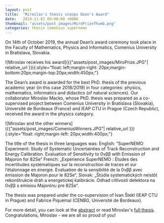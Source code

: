```yaml
---
layout: post
title:  "Miroslav's thesis scoops Dean's Award"
date:   2019-11-01 09:00:00 +0000
thumbnail: "assets/post_images/MiroPrizeThumb.png"
categories: thesis comenius supernemo
---
```


On 14th of October 2019, the annual Dean’s award ceremony took place in the Faculty of Mathematics, Physics and Informatics, Comenius University in Bratislava, Slovakia. 

![Miroslav receives his award]({{"assets/post_images/MiroPrize.JPG"| relative_url }}){:style="float: left;margin-right: 20px;margin-bottom:20px;margin-top:20px;width:450px;"}

The Dean’s award is awarded for the best PhD. thesis of the previous academic year (in this case 2018/2019) in four categories: physics, mathematics, informatics and didactics (of natural sciences). Our collaborator Miroslav Macko, whose PhD. thesis was prepared as a co-supervised project between Comenius University in Bratislava (Slovakia), Université de Bordeaux (France) and IEAP CTU in Prague (Czech Republic), received the award in the physics category. 


![Miroslav and the other winners]({{"assets/post_images/ComeniusWinners.JPG"| relative_url }}){:style="float: right;margin-left: 20px;width:400px;"}

The title of the thesis in three languages was: 
English:
“SuperNEMO Experiment: Study of Systematic Uncertainties of Track Reconstruction and Energy Calibration. Evaluation of Sensitivity to 0νββ with Emission of Majoron for 82Se“
French:
„Expérience SuperNEMO : Études des incertitudes systématiques sur la reconstruction de traces et sur l’étalonnage en énergie. Evaluation de la sensibilité de la 0νββ avec émission de Majoron pour le 82Se“,
Slovak:
„Štúdia systematických neistôt rekonštrukcie dráh a energetickej kalibrácie. Odhad citlivosti detektora na 0νββ s emisiou Majorónu pre 82Se“.

The thesis was prepared under the co-supervision of Ivan Štekl (IEAP CTU in Prague) and Fabrice Piquemal (CENBG, Université de Bordeaux).

For more detail, you can look at the [abstract](http://theses.fr/2018BORD0368) or read Miroslav's  [full thesis](https://tel.archives-ouvertes.fr/tel-02122290/document). Congratulations, Miroslav - we are all so proud of you!

